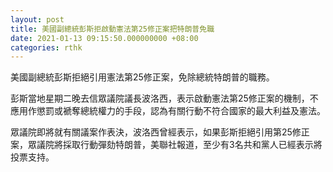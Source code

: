 ```yaml
---
layout: post
title: 美國副總統彭斯拒啟動憲法第25修正案把特朗普免職
date: 2021-01-13 09:15:50.000000000 +08:00
categories: rthk
---
```


美國副總統彭斯拒絕引用憲法第25修正案，免除總統特朗普的職務。

彭斯當地星期二晚去信眾議院議長波洛西，表示啟動憲法第25修正案的機制，不應用作懲罰或褫奪總統權力的手段，認為有關行動不符合國家的最大利益及憲法。

眾議院即將就有關議案作表決，波洛西曾經表示，如果彭斯拒絕引用第25修正案，眾議院將採取行動彈劾特朗普，美聯社報道，至少有3名共和黨人已經表示將投票支持。
